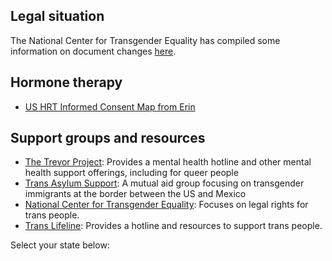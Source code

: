 ## Legal situation
The National Center for Transgender Equality has compiled some information on document changes [here](https://transequality.org/documents).

## Hormone therapy
- [US HRT Informed Consent Map from Erin](https://www.transunity.net/us-hrt-informed-consent-map-from-erin/)

## Support groups and resources
* [The Trevor Project](https://www.thetrevorproject.org): Provides a mental health hotline and other mental health support offerings, including for queer people
* [Trans Asylum Support](https://linktr.ee/transasylumsupport/): A mutual aid group focusing on transgender immigrants at the border between the US and Mexico
* [National Center for Transgender Equality](https://transequality.org): Focuses on legal rights for trans people.
* [Trans Lifeline](https://translifeline.org): Provides a hotline and resources to support trans people.
 
Select your state below:
